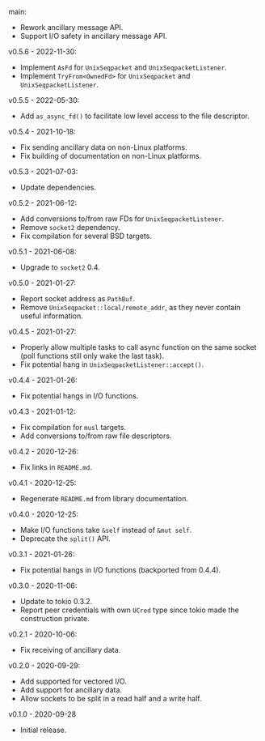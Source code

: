 main:
  * Rework ancillary message API.
  * Support I/O safety in ancillary message API.

v0.5.6 - 2022-11-30:
  * Implement `AsFd` for `UnixSeqpacket` and `UnixSeqpacketListener`.
  * Implement `TryFrom<OwnedFd>` for `UnixSeqpacket` and `UnixSeqpacketListener`.

v0.5.5 - 2022-05-30:
  * Add `as_async_fd()` to facilitate low level access to the file descriptor.

v0.5.4 - 2021-10-18:
  * Fix sending ancillary data on non-Linux platforms.
  * Fix building of documentation on non-Linux platforms.

v0.5.3 - 2021-07-03:
  * Update dependencies.

v0.5.2 - 2021-06-12:
  * Add conversions to/from raw FDs for `UnixSeqpacketListener`.
  * Remove `socket2` dependency.
  * Fix compilation for several BSD targets.

v0.5.1 - 2021-06-08:
  * Upgrade to `socket2` 0.4.

v0.5.0 - 2021-01-27:
  * Report socket address as `PathBuf`.
  * Remove `UnixSeqpacket::local/remote_addr`, as they never contain useful information.

v0.4.5 - 2021-01-27:
  * Properly allow multiple tasks to call async function on the same socket (poll functions still only wake the last task).
  * Fix potential hang in `UnixSeqpacketListener::accept()`.

v0.4.4 - 2021-01-26:
  * Fix potential hangs in I/O functions.

v0.4.3 - 2021-01-12:
  * Fix compilation for `musl` targets.
  * Add conversions to/from raw file descriptors.

v0.4.2 - 2020-12-26:
  * Fix links in `README.md`.

v0.4.1 - 2020-12-25:
  * Regenerate `README.md` from library documentation.

v0.4.0 - 2020-12-25:
  * Make I/O functions take `&self` instead of `&mut self`.
  * Deprecate the `split()` API.

v0.3.1 - 2021-01-26:
  * Fix potential hangs in I/O functions (backported from 0.4.4).

v0.3.0 - 2020-11-06:
  * Update to tokio 0.3.2.
  * Report peer credentials with own `UCred` type since tokio made the construction private.

v0.2.1 - 2020-10-06:
  * Fix receiving of ancillary data.

v0.2.0 - 2020-09-29:
  * Add supported for vectored I/O.
  * Add support for ancillary data.
  * Allow sockets to be split in a read half and a write half.

v0.1.0 - 2020-09-28
  * Initial release.
